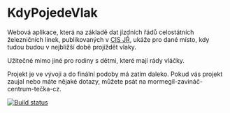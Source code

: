 # KdyPojedeVlak

Webová aplikace, která na základě dat jízdních řádů celostátních železničních linek,
publikovaných v [CIS JŘ](ftp://ftp.cisjr.cz/), ukáže pro dané místo, kdy tudou budou
v nejbližší době projíždět vlaky.

Užitečné mimo jiné pro rodiny s dětmi, které mají rády vláčky.

Projekt je ve vývoji a do finální podoby má zatím daleko. Pokud vás projekt zaujal
nebo máte nějaké dotazy, můžete psát na mormegil-zavináč-centrum-tečka-cz.

[![Build status](https://ci.appveyor.com/api/projects/status/lmncfnwq716jjfk6?svg=true)](https://ci.appveyor.com/project/mormegil-cz/kdypojedevlak)
